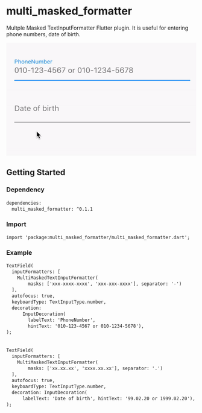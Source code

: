 # multi_masked_formatter

Multple Masked TextInputFormatter Flutter plugin.
It is useful for entering phone numbers, date of birth.

![](MultiMaskedFormatter.gif)

## Getting Started

### Dependency
```
dependencies:
  multi_masked_formatter: ^0.1.1
```

### Import
```
import 'package:multi_masked_formatter/multi_masked_formatter.dart';
```

### Example
```
TextField(
  inputFormatters: [
    MultiMaskedTextInputFormatter(
        masks: ['xxx-xxxx-xxxx', 'xxx-xxx-xxxx'], separator: '-')
  ],
  autofocus: true,
  keyboardType: TextInputType.number,
  decoration:
      InputDecoration(
        labelText: 'PhoneNumber',
        hintText: '010-123-4567 or 010-1234-5678'),
);
  
  
TextField(
  inputFormatters: [
    MultiMaskedTextInputFormatter(
        masks: ['xx.xx.xx', 'xxxx.xx.xx'], separator: '.')
  ],
  autofocus: true,
  keyboardType: TextInputType.number,
  decoration: InputDecoration(
      labelText: 'Date of birth', hintText: '99.02.20 or 1999.02.20'),
);
```
